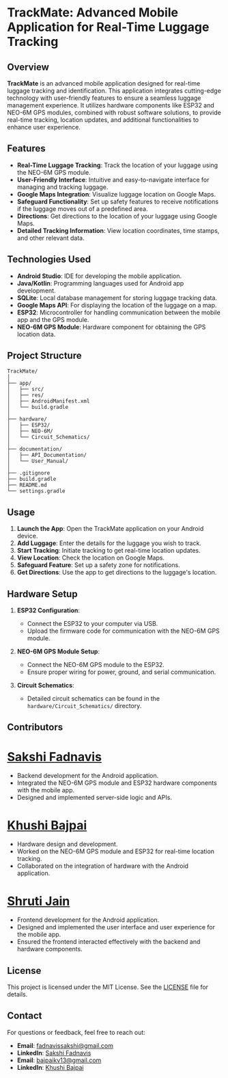 # TrackMate: Advanced Mobile Application for Real-Time Luggage Tracking

## Overview

**TrackMate** is an advanced mobile application designed for real-time luggage tracking and identification. This application integrates cutting-edge technology with user-friendly features to ensure a seamless luggage management experience. It utilizes hardware components like ESP32 and NEO-6M GPS modules, combined with robust software solutions, to provide real-time tracking, location updates, and additional functionalities to enhance user experience.

## Features

- **Real-Time Luggage Tracking**: Track the location of your luggage using the NEO-6M GPS module.
- **User-Friendly Interface**: Intuitive and easy-to-navigate interface for managing and tracking luggage.
- **Google Maps Integration**: Visualize luggage location on Google Maps.
- **Safeguard Functionality**: Set up safety features to receive notifications if the luggage moves out of a predefined area.
- **Directions**: Get directions to the location of your luggage using Google Maps.
- **Detailed Tracking Information**: View location coordinates, time stamps, and other relevant data.

## Technologies Used

- **Android Studio**: IDE for developing the mobile application.
- **Java/Kotlin**: Programming languages used for Android app development.
- **SQLite**: Local database management for storing luggage tracking data.
- **Google Maps API**: For displaying the location of the luggage on a map.
- **ESP32**: Microcontroller for handling communication between the mobile app and the GPS module.
- **NEO-6M GPS Module**: Hardware component for obtaining the GPS location data.

## Project Structure

```
TrackMate/
│
├── app/
│   ├── src/
│   ├── res/
│   ├── AndroidManifest.xml
│   └── build.gradle
│
├── hardware/
│   ├── ESP32/
│   ├── NEO-6M/
│   └── Circuit_Schematics/
│
├── documentation/
│   ├── API_Documentation/
│   └── User_Manual/
│
├── .gitignore
├── build.gradle
├── README.md
└── settings.gradle
```

## Usage

1. **Launch the App**: Open the TrackMate application on your Android device.
2. **Add Luggage**: Enter the details for the luggage you wish to track.
3. **Start Tracking**: Initiate tracking to get real-time location updates.
4. **View Location**: Check the location on Google Maps.
5. **Safeguard Feature**: Set up a safety zone for notifications.
6. **Get Directions**: Use the app to get directions to the luggage's location.

## Hardware Setup

1. **ESP32 Configuration**:
   - Connect the ESP32 to your computer via USB.
   - Upload the firmware code for communication with the NEO-6M GPS module.

2. **NEO-6M GPS Module Setup**:
   - Connect the NEO-6M GPS module to the ESP32.
   - Ensure proper wiring for power, ground, and serial communication.

3. **Circuit Schematics**:
   - Detailed circuit schematics can be found in the `hardware/Circuit_Schematics/` directory.
  
## Contributors

# [Sakshi Fadnavis](https://github.com/SakshiFadnavis2003)
- Backend development for the Android application.
- Integrated the NEO-6M GPS module and ESP32 hardware components with the mobile app.
- Designed and implemented server-side logic and APIs.

# [Khushi Bajpai](https://github.com/KhushiBajpai2003)
- Hardware design and development.
- Worked on the NEO-6M GPS module and ESP32 for real-time location tracking.
- Collaborated on the integration of hardware with the Android application.

# [Shruti Jain](https://github.com/shrutiijainn11)
- Frontend development for the Android application.
- Designed and implemented the user interface and user experience for the mobile app.
- Ensured the frontend interacted effectively with the backend and hardware components.



## License

This project is licensed under the MIT License. See the [LICENSE](LICENSE) file for details.

## Contact

For questions or feedback, feel free to reach out:

- **Email**: [fadnavissakshi@gmail.com](mailto:fadnavissakshi@gmail.com)
- **LinkedIn**: [Sakshi Fadnavis](https://www.linkedin.com/in/sakshi-fadnavis-3023a9240/)
- **Email**: [bajpaikv13@gmail.com](mailto:bajpaikv13@gmail.com)
- **LinkedIn**: [Khushi Bajpai](https://www.linkedin.com/in/khushi-bajpai-763605253/)

